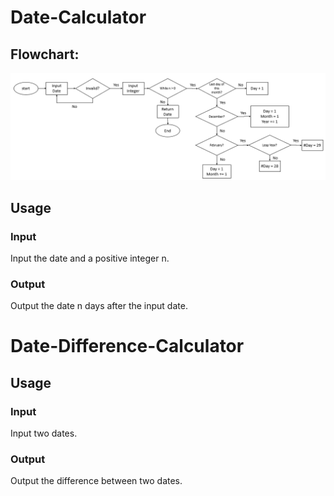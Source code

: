 # Date-Calculator

## Flowchart:
![image](https://github.com/rreexxllii0310/Date-Calculator/blob/main/Flow.PNG)

## Usage
### Input
Input the date and a positive integer n.

### Output
Output the date n days after the input date.

# Date-Difference-Calculator

## Usage
### Input
Input two dates.

### Output
Output the difference between two dates.